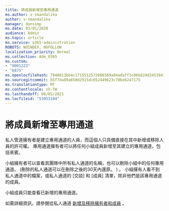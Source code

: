 ```yaml
---
title: 將成員新增至專用通道
ms.author: v-smandalika
author: v-smandalika
manager: dansimp
ms.date: 03/01/2020
audience: Admin
ms.topic: article
ms.service: o365-administration
ROBOTS: NOINDEX, NOFOLLOW
localization_priority: Normal
ms.collection: Adm_O365
ms.custom:
- "9001223"
- "6875"
ms.openlocfilehash: 7948013bb4c1715512572880369a04adaff3c06b824d245394139380abc65378
ms.sourcegitcommit: b5f7da89a650d2915dc652449623c78be6247175
ms.translationtype: MT
ms.contentlocale: zh-TW
ms.lasthandoff: 08/05/2021
ms.locfileid: "53953104"
---
```

# <a name="adding-members-to-private-channels"></a>將成員新增至專用通道

私人管道擁有者是建立專用通道的人員，而這個人只具備直接在其中新增或移除人員的許可權。 專用通道擁有者可以將任何小組成員新增至其建立的專用通道，包括來賓。

小組擁有者可以查看其團隊中所有私人通道的名稱，也可以刪除小組中的任何專用通道。 (刪除的私人通道可以在刪除之後的30天內還原。 ) 。 小組擁有人看不到私人通道中的檔案，或私人通道的 [交談] 和 [成員] 清單，除非他們是該專用通道的成員。

小組成員只能查看已新增的專用通道。

如需詳細資訊，請參閱從私人通道 [新增及移除擁有者和成員](https://docs.microsoft.com/MicrosoftTeams/private-channels#adding-and-removing-owners-and-members) 。
